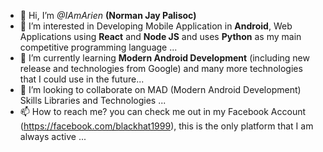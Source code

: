 - 👋 Hi, I’m <i>@IAmArien</i> <b>(Norman Jay Palisoc)</b>
- 👀 I’m interested in Developing Mobile Application in <b>Android</b>, Web Applications using <b>React</b> and <b>Node JS</b> and uses <b>Python</b> as my main competitive programming language ...
- 🌱 I’m currently learning <b>Modern Android Development</b> (including new release and technologies from Google) and many more technologies that I could use in the future...
- 💞️ I’m looking to collaborate on MAD (Modern Android Development) Skills Libraries and Technologies ...
- 📫 How to reach me? you can check me out in my Facebook Account (https://facebook.com/blackhat1999), this is the only platform that I am always active ...

<!---
IAmArien/IAmArien is a ✨ special ✨ repository because its `README.md` (this file) appears on your GitHub profile.
You can click the Preview link to take a look at your changes.
--->
